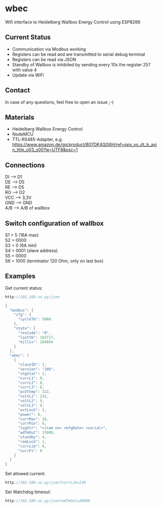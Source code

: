 # wbec
Wifi interface to Heidelberg Wallbox Energy Control using ESP8266

## Current Status
- Communication via Modbus working
- Registers can be read and are transmitted to serial debug terminal
- Registers can be read via JSON
- Standby of Wallbox is inhibited by sending every 10s the register 257 with value 4
- Update via WiFi

## Contact
In case of any questions, feel free to open an issue ;-)

## Materials
- Heidelberg Wallbox Energy Control
- NodeMCU
- TTL-RS485-Adapter, e.g. https://www.amazon.de/gp/product/B07DK4QG6H/ref=ppx_yo_dt_b_asin_title_o03_s00?ie=UTF8&psc=1

## Connections
DI --> D1  
DE --> D5  
RE --> D5  
RO --> D2  
VCC --> 3,3V  
GND --> GND  
A/B --> A/B of wallbox  

## Switch configuration of wallbox
S1 > 5 (16A max)  
S2 = 0000  
S3 = 0 (6A min)  
S4 = 0001 (slave address)  
S5 = 0000  
S6 = 1000 (terminator 120 Ohm, only on last box)  

## Examples

Get current status:
```c++
http://192.168.xx.yy/json

{
  "modbus": {
    "cfg": {
      "cycleTm": 5000
    },
    "state": {
      "resCode": "0",
      "lastTm": 103717,
      "millis": 104894
    }
  },
  "wbec": [
    {
      "slaveID": 1,
      "version": "108",
      "chgStat": 2,
      "currL1": 0,
      "currL2": 0,
      "currL3": 0,
      "pcbTemp": 322,
      "voltL1": 232,
      "voltL2": 9,
      "voltL3": 9,
      "extLock": 1,
      "power": 0,
      "currMax": 16,
      "currMin": 6,
      "logStr": "<item no> <mfgDate> <serial>",
      "wdTmOut": 15000,
      "standby": 4,
      "remLock": 1,
      "currLim": 0,
      "currFs": 0
    }
  ]
}
```

Set allowed current:
```c++
http://192.168.xx.yy/json?currLim=130
```

Set Watchdog timeout:
```c++
http://192.168.xx.yy/json?wdTmOut=20000
```
